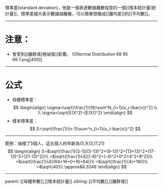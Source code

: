 標準差(standard deviation)，他是一個表達數據離散程度的一個[[樣本統計量|統計量]]，標準差越大表示數據越離散，可以簡單想像成[[離均差]]的[[平均數]]。
- - - 
# 注意：
- 會受到[[離群值|極端值]]影響。
![[Normal Distribution 68 95 99.7.png|400]]
- - -
# 公式
- 母體標準差：
$$
\begin{align}
\sigma=\sqrt{\frac{1}{N}\sum^N_{i=1}(x_i-\bar{x})^2}
\\
\\
\sigma=\sqrt{E(X^2)-[E(X)]^2}
\end{align}
$$
- 樣本標準差：
$$
S=\sqrt{\frac{1}{n-1}\sum^n_{i=1}(x_i-\bar{x})^2}
$$
- - -
範例：抽樣了5個人，這五個人的年齡為{5,9,13,17,21}
$$
\begin{align}
S=&\sqrt{\frac{1}{5-1}[(5-13)^2+(9-13)^2+(13+13)^2+(17-13)^2+(21-13)^2]}\\
=&\sqrt{\frac{1}{4}[(-8)^2+(-4)^2+0^2+4^2+8^2]}\\
=&\sqrt{\frac{1}{4}(64+16+0+16+64)}\\
=&\sqrt{\frac{1}{4}*160}\\
=&\sqrt{40}\\
\approx&6.3246
\end{align}
$$
- - -
parent::[[母體參數]],[[樣本統計量]]
sibling::[[平均數]],[[離群值]]